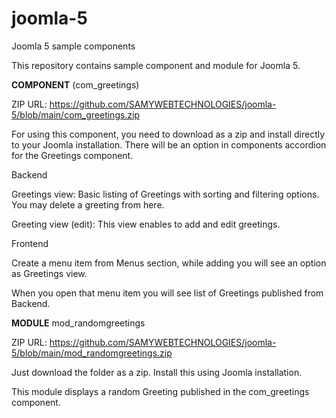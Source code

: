 # joomla-5
Joomla 5 sample components

This repository contains sample component and module for Joomla 5.

**COMPONENT** (com_greetings)

ZIP URL: https://github.com/SAMYWEBTECHNOLOGIES/joomla-5/blob/main/com_greetings.zip

For using this component, you need to download as a zip and install directly to your Joomla installation. There will be an option in components accordion for the Greetings component.

Backend

Greetings view: Basic listing of Greetings with sorting and filtering options. You may delete a greeting from here.

Greeting view (edit): This view enables to add and edit greetings.


Frontend

Create a menu item from Menus section, while adding you will see an option as Greetings view.

When you open that menu item you will see list of Greetings published from Backend.



**MODULE** mod_randomgreetings

ZIP URL: https://github.com/SAMYWEBTECHNOLOGIES/joomla-5/blob/main/mod_randomgreetings.zip

Just download the folder as a zip. Install this using Joomla installation.


This module displays a random Greeting published in the com_greetings component.
